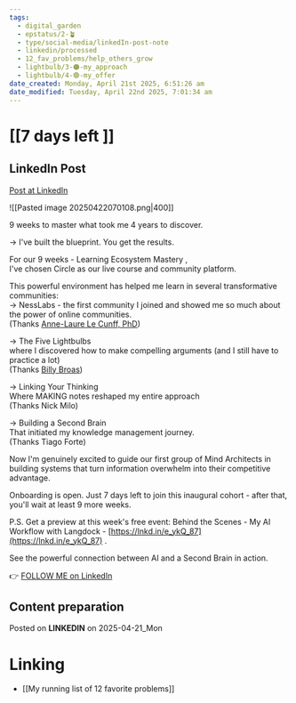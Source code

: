 ```yaml
---
tags:
  - digital_garden
  - epstatus/2-🪴
  - type/social-media/linkedIn-post-note
  - linkedin/processed
  - 12_fav_problems/help_others_grow
  - lightbulb/3-🟠-my_approach
  - lightbulb/4-🟢-my_offer
date_created: Monday, April 21st 2025, 6:51:26 am
date_modified: Tuesday, April 22nd 2025, 7:01:34 am
---
```

# [[7 days left ]]
## LinkedIn Post
[Post at LinkedIn](https://www.linkedin.com/posts/sebastiankamilli_9-weeks-to-master-what-took-me-4-years-to-activity-7319963148134871040-XS60?utm_source=share&utm_medium=member_desktop&rcm=ACoAAA1M1pkBgWCYPhT45EpfLiHzViQqRWNCIv4)

![[Pasted image 20250422070108.png|400]]

9 weeks to master what took me 4 years to discover.  
  
→ I've built the blueprint. You get the results.  
  
For our 9 weeks - Learning Ecosystem Mastery ,  
I've chosen Circle as our live course and community platform.  
  
This powerful environment has helped me learn in several transformative communities:  
→ NessLabs - the first community I joined and showed me so much about the power of online communities.  
(Thanks [Anne-Laure Le Cunff, PhD](https://www.linkedin.com/in/neuranne/))  
  
→ The Five Lightbulbs  
where I discovered how to make compelling arguments (and I still have to practice a lot)  
(Thanks [Billy Broas](https://www.linkedin.com/in/billybroas/))  
  
→ Linking Your Thinking  
Where MAKING notes reshaped my entire approach  
(Thanks Nick Milo)  
  
→ Building a Second Brain  
That initiated my knowledge management journey.  
(Thanks Tiago Forte)  
  
Now l'm genuinely excited to guide our first group of Mind Architects in building systems that turn information overwhelm into their competitive advantage.  
  
Onboarding is open. Just 7 days left to join this inaugural cohort - after that, you'll wait at least 9 more weeks.  
  
P.S. Get a preview at this week's free event: Behind the Scenes - My AI Workflow with Langdock - [https://lnkd.in/e_ykQ_87](https://lnkd.in/e_ykQ_87) .  
  
See the powerful connection between AI and a Second Brain in action.

👉 [FOLLOW ME on LinkedIn](https://www.linkedin.com/comm/mynetwork/discovery-see-all?usecase=PEOPLE_FOLLOWS&followMember=sebastiankamilli)

## Content preparation

Posted on **LINKEDIN** on 2025-04-21_Mon
# Linking
+ [[My running list of 12 favorite problems]]